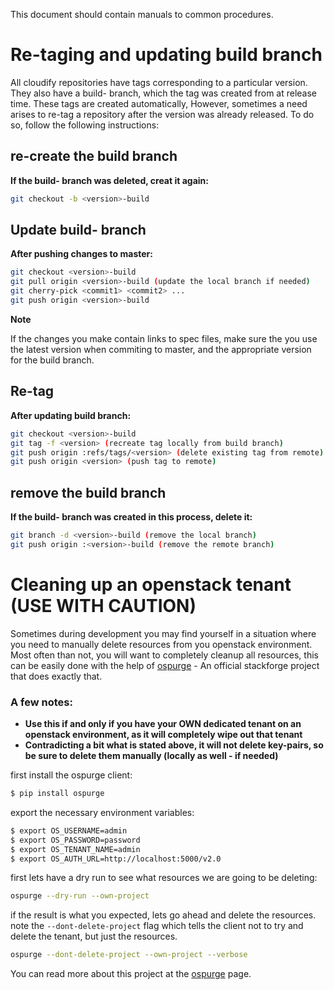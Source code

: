 This document should contain manuals to common procedures.

# Re-taging and updating build branch

All cloudify repositories have tags corresponding to a particular version.
They also have a build-<version> branch, which the tag was created from at release time.
These tags are created automatically, However,
sometimes a need arises to re-tag a repository after the version was already released.
To do so, follow the following instructions:

## re-create the build branch

**If the build-<version> branch was deleted, creat it again:**

```bash
git checkout -b <version>-build
```

## Update build-<version> branch

**After pushing changes to master:**

```bash
git checkout <version>-build
git pull origin <version>-build (update the local branch if needed)
git cherry-pick <commit1> <commit2> ...
git push origin <version>-build
```

**Note**

If the changes you make contain links to spec files,
make sure the you use the latest version when commiting to master, and the appropriate version for the build branch.

## Re-tag

**After updating build branch:**

```bash
git checkout <version>-build
git tag -f <version> (recreate tag locally from build branch)
git push origin :refs/tags/<version> (delete existing tag from remote)
git push origin <version> (push tag to remote)
```

## remove the build branch

**If the build-<version> branch was created in this process, delete it:**

```bash
git branch -d <version>-build (remove the local branch)
git push origin :<version>-build (remove the remote branch)
```

# Cleaning up an openstack tenant (USE WITH CAUTION)

Sometimes during development you may find yourself in a situation where you
need to manually delete resources from you openstack environment. Most often
 than not, you will want to completely cleanup all resources, this can be
 easily done with the help of [ospurge](https://github.com/stackforge/ospurge) - An official stackforge project
 that does exactly that.

### A few notes:

- **Use this if and only if you have your OWN dedicated tenant on an
 openstack environment, as it will completely wipe out that tenant**
- **Contradicting a bit what is stated above, it will not delete key-pairs,
so be sure to delete them manually (locally as well - if needed)**

first install the ospurge client:

```bash
$ pip install ospurge
```

export the necessary environment variables:

```bash
$ export OS_USERNAME=admin
$ export OS_PASSWORD=password
$ export OS_TENANT_NAME=admin
$ export OS_AUTH_URL=http://localhost:5000/v2.0
```

first lets have a dry run to see what resources we are going to be deleting:

```bash
ospurge --dry-run --own-project
```

if the result is what you expected, lets go ahead and delete the resources.
note the `--dont-delete-project` flag which tells the client not to try and
delete the tenant, but just the resources.

```bash
ospurge --dont-delete-project --own-project --verbose
```

You can read more about this project at the [ospurge](https://github.com/stackforge/ospurge) page.
